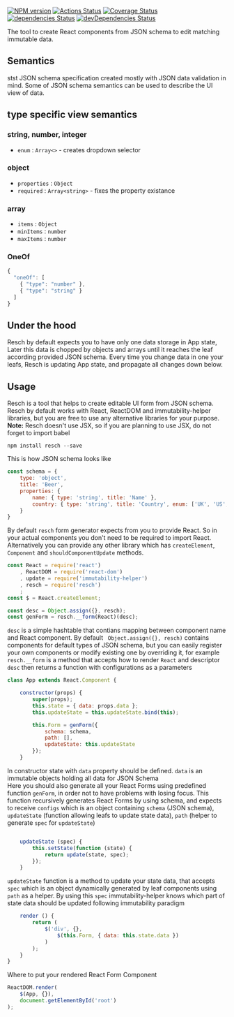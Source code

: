 [![NPM version](https://img.shields.io/npm/v/resch.svg)](https://www.npmjs.org/package/resch)
[![Actions Status](https://github.com/drom/resch/workflows/Tests/badge.svg)](https://github.com/drom/resch/actions)
[![Coverage Status](https://coveralls.io/repos/github/drom/resch/badge.svg?branch=master)](https://coveralls.io/github/drom/resch?branch=master)
[![dependencies Status](https://david-dm.org/drom/resch/status.svg)](https://david-dm.org/drom/resch)
[![devDependencies Status](https://david-dm.org/drom/resch/dev-status.svg)](https://david-dm.org/drom/resch?type=dev)

The tool to create React components from JSON schema to edit matching immutable data.

## Semantics
 stst
JSON schema specification created mostly with JSON data validation in mind.
Some of JSON schema semantics can be used to describe the UI view of data.

## type specific view semantics

### string, number, integer

 * `enum` : `Array<>` - creates dropdown selector

### object

 * `properties` : `Object`
 * `required` : `Array<string>` - fixes the property existance

### array

 * `items` : `Object`
 * `minItems` : `number`
 * `maxItems` : `number`

### OneOf

```js
{
  "oneOf": [
    { "type": "number" },
    { "type": "string" }
  ]
}
```

## Under the hood


Resch by default expects you to have only one data storage in App state, Later this data is chopped by objects and arrays until it reaches the leaf according provided JSON schema.
Every time you change data in one your leafs, Resch is updating App state, and propagate all changes down below.

## Usage

Resch is a tool that helps to create editable UI form from JSON schema.
Resch by default works with React, ReactDOM and immutability-helper libraries, but you are free to use any alternative libraries for your purpose.
<br/>**Note:** Resch doesn't use JSX, so if you are planning to use JSX, do not forget to import babel


```
npm install resch --save
```

This is how JSON schema looks like
```js
const schema = {
    type: 'object',
    title: 'Beer',
    properties: {
        name: { type: 'string', title: 'Name' },
        country: { type: 'string', title: 'Country', enum: ['UK', 'US', 'AU']}
    }
}
```


By default `resch` form generator expects from you to provide React. So in your actual components you don't need to be required to import React.
Alternatively you can provide any other library which has `createElement`, `Component` and `shouldComponentUpdate` methods.

```js
const React = require('react')
    , ReactDOM = require('react-dom')
    , update = require('immutability-helper')
    , resch = require('resch')
    ;
const $ = React.createElement;

const desc = Object.assign({}, resch);
const genForm = resch.__form(React)(desc);
```

`desc` is a simple hashtable that contians mapping between component name and React component. By default ` Object.assign({}, resch)` contains components for default types of JSON schema, but you can easily register your own components or modify existing one by overriding it, for example <br/>
`resch.__form` is a method that accepts how to render `React` and descriptor `desc` then returns a function with configurations as a parameters

```js
class App extends React.Component {

    constructor(props) {
        super(props);
        this.state = { data: props.data };
        this.updateState = this.updateState.bind(this);

        this.Form = genForm({
            schema: schema,
            path: [],
            updateState: this.updateState
        });
    }
```

In constructor state with `data` property should be defined. `data` is an immutable objects holding all data for JSON Schema <br/>
Here you should also generate all your React Forms using predefined function `genForm`, in order not to have problems with losing focus. This function recursively generates React Forms by using schema, and expects to receive `configs` which is an object containing `schema` (JSON schema), `updateState` (function allowing leafs to update state data), `path` (helper to generate `spec` for `updateState`)

```js    

    updateState (spec) {
        this.setState(function (state) {
            return update(state, spec);
        });
    }
```
`updateState` function is a method to update your state data, that accepts `spec` which is an object dynamically generated by leaf components using `path` as a helper. By using this `spec` immutability-helper knows which part of state data should be updated following immutability paradigm


```js
    render () {
        return (
            $('div', {},
                $(this.Form, { data: this.state.data })
            )
        );
    }
}
```


Where to put your rendered React Form Component
```js
ReactDOM.render(
    $(App, {}),
    document.getElementById('root')
);
```
